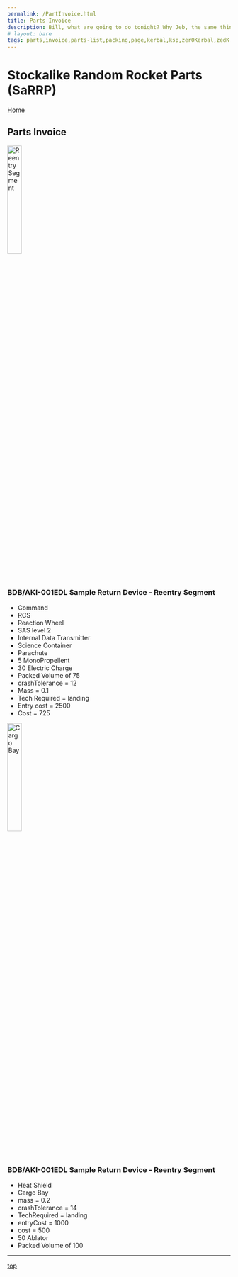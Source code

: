 ```yaml
---
permalink: /PartInvoice.html
title: Parts Invoice
description: Bill, what are going to do tonight? Why Jeb, the same thing we do every night, Take over the world!
# layout: bare
tags: parts,invoice,parts-list,packing,page,kerbal,ksp,zer0Kerbal,zedK
---
```


<!-- PartInvoice.md v1.1.3.1
Stockalike Random Rocket Parts (SaRRP)
created: 01 Feb 2022
updated: 30 Mar 2022 -->
<script src="https://kit.fontawesome.com/0ea5493613.js" crossorigin="anonymous"></script>
<i class="fa fa-gear fa-spin fa-3x" style="color: firebrick"></i>
# Stockalike Random Rocket Parts (SaRRP)

[Home](./index.html)

## Parts Invoice

<!-- ![Reentry Segment](/GameData/AlbertKerminIndustries/Parts/@thumbs/msrc-parachute_icon.png) -->
<img src="https://raw.githubusercontent.com/zer0Kerbal/AlbertKerminIndustries/master/GameData/AlbertKerminIndustries/Parts/%40thumbs/msrc-parachute_icon.png" alt="Reentry Segment" width="25%" height="25%" />

### BDB/AKI-001EDL Sample Return Device - Reentry Segment

* Command
* RCS
* Reaction Wheel
* SAS level 2
* Internal Data Transmitter
* Science Container
* Parachute
* 5 MonoPropellent
* 30 Electric Charge
* Packed Volume of 75
* crashTolerance = 12
* Mass = 0.1
* Tech Required = landing
* Entry cost = 2500
* Cost =  725

<!-- ![Cargo Bay](/GameData/AlbertKerminIndustries/Parts/@thumbs/msrc-cargoBay_icon.png) -->
<img src="https://raw.githubusercontent.com/zer0Kerbal/AlbertKerminIndustries/master/GameData/AlbertKerminIndustries/Parts/%40thumbs/msrc-cargoBay_icon.png" alt="Cargo Bay" width="25%" height="25%" />

### BDB/AKI-001EDL Sample Return Device - Reentry Segment

* Heat Shield
* Cargo Bay
* mass = 0.2
* crashTolerance = 14
* TechRequired = landing
* entryCost = 1000
* cost = 500
* 50 Ablator
* Packed Volume of 100

---

[top](#Parts-Invoice)

<!-- this file CC BY-ND 3.0 Unported by zer0Kerbal -->
